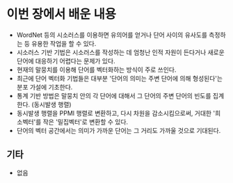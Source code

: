 # 이번 장에서 배운 내용
* WordNet 등의 시소러스를 이용하면 유의어를 얻거나 단어 사이의 유사도를 측정하는 등 유용한 작업을 할 수 있다.
* 시소러스 기반 기법은 시소러스를 작성하는 데 엄청난 인적 자원이 든다거나 새로운 단어에 대응하기 어렵다는 문제가 있다.
* 현재의 말뭉치를 이용해 단어를 벡터화하는 방식이 주로 쓰인다.
* 최근에 단어 벡터화 기법들은 대부분 '단어의 의미는 주변 단어에 의해 형성된다'는 분포 가설에 기초한다.
* 통계 기반 방법은 말뭉치 안의 각 단어에 대해서 그 단어의 주변 단어의 빈도를 집계한다. (동시발생 행렬)
* 동시발생 행렬을 PPMI 행렬로 변환하고, 다시 차원을 감소시킴으로써, 거대한 '희소벡터'를 작은 '밀집벡터'로 변환할 수 있다.
* 단어의 벡터 공간에서는 의미가 가까운 단어는 그 거리도 가까울 것으로 기대된다.

## 기타
* 없음